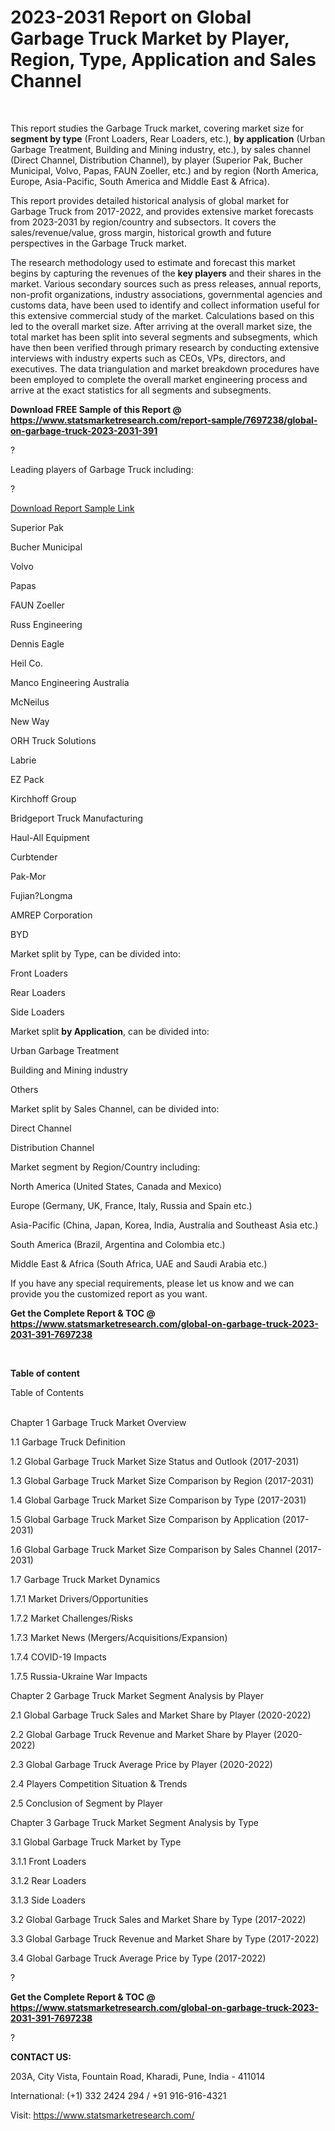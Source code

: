 <h1>2023-2031 Report on Global Garbage Truck Market by Player, Region, Type, Application and Sales Channel</h1><br/><p>This report studies the Garbage Truck market, covering market size for <strong>segment by type</strong> (Front Loaders, Rear Loaders, etc.), <strong>by application</strong> (Urban Garbage Treatment, Building and Mining industry, etc.), by sales channel (Direct Channel, Distribution Channel), by player (Superior Pak, Bucher Municipal, Volvo, Papas, FAUN Zoeller, etc.) and by region (North America, Europe, Asia-Pacific, South America and Middle East & Africa).</p>
 
 
 
 <p>This report provides detailed historical analysis of global market for Garbage Truck from 2017-2022, and provides extensive market forecasts from 2023-2031 by region/country and subsectors. It covers the sales/revenue/value, gross margin, historical growth and future perspectives in the Garbage Truck market.</p>
 
 
 
 <p>The research methodology used to estimate and forecast this market begins by capturing the revenues of the <strong>key players</strong> and their shares in the market. Various secondary sources such as press releases, annual reports, non-profit organizations, industry associations, governmental agencies and customs data, have been used to identify and collect information useful for this extensive commercial study of the market. Calculations based on this led to the overall market size. After arriving at the overall market size, the total market has been split into several segments and subsegments, which have then been verified through primary research by conducting extensive interviews with industry experts such as CEOs, VPs, directors, and executives. The data triangulation and market breakdown procedures have been employed to complete the overall market engineering process and arrive at the exact statistics for all segments and subsegments.</p>
 
 
 
 <div><b>Download FREE Sample of this Report @ <a href="https://www.statsmarketresearch.com/download-free-sample/7697238/global-on-garbage-truck-2023-2031-391">https://www.statsmarketresearch.com/report-sample/7697238/global-on-garbage-truck-2023-2031-391</a></b></div>
 
 
 
 <p>? </p>
 
 
 
 <p>Leading players of Garbage Truck including:</p>
 
 
 
 <p>? </p>
 
 
 
 <p><a href="https://www.statsmarketresearch.com/download-free-sample/7697238/global-on-garbage-truck-2023-2031-391">Download Report Sample Link</a></p>
 
 
 
 <p>Superior Pak</p>
 
 
 
 <p>Bucher Municipal</p>
 
 
 
 <p>Volvo</p>
 
 
 
 <p>Papas</p>
 
 
 
 <p>FAUN Zoeller</p>
 
 
 
 <p>Russ Engineering</p>
 
 
 
 <p>Dennis Eagle</p>
 
 
 
 <p>Heil Co.</p>
 
 
 
 <p>Manco Engineering Australia</p>
 
 
 
 <p>McNeilus</p>
 
 
 
 <p>New Way</p>
 
 
 
 <p>ORH Truck Solutions</p>
 
 
 
 <p>Labrie</p>
 
 
 
 <p>EZ Pack</p>
 
 
 
 <p>Kirchhoff Group</p>
 
 
 
 <p>Bridgeport Truck Manufacturing</p>
 
 
 
 <p>Haul-All Equipment</p>
 
 
 
 <p>Curbtender</p>
 
 
 
 <p>Pak-Mor</p>
 
 
 
 <p>Fujian?Longma</p>
 
 
 
 <p>AMREP Corporation</p>
 
 
 
 <p>BYD</p>
 
 
 
 <p>Market split by Type, can be divided into:</p>
 
 
 
 <p>Front Loaders</p>
 
 
 
 <p>Rear Loaders</p>
 
 
 
 <p>Side Loaders</p>
 
 
 
 <p>Market split <strong>by Application</strong>, can be divided into:</p>
 
 
 
 <p>Urban Garbage Treatment</p>
 
 
 
 <p>Building and Mining industry</p>
 
 
 
 <p>Others</p>
 
 
 
 <p>Market split by Sales Channel, can be divided into:</p>
 
 
 
 <p>Direct Channel</p>
 
 
 
 <p>Distribution Channel</p>
 
 
 
 <p>Market segment by Region/Country including:</p>
 
 
 
 <p>North America (United States, Canada and Mexico)</p>
 
 
 
 <p>Europe (Germany, UK, France, Italy, Russia and Spain etc.)</p>
 
 
 
 <p>Asia-Pacific (China, Japan, Korea, India, Australia and Southeast Asia etc.)</p>
 
 
 
 <p>South America (Brazil, Argentina and Colombia etc.)</p>
 
 
 
 <p>Middle East & Africa (South Africa, UAE and Saudi Arabia etc.)</p>
 
 
 
 <p>If you have any special requirements, please let us know and we can provide you the customized report as you want.</p>
 
 
 
 <div><b>Get the Complete Report & TOC @ <a href="https://www.statsmarketresearch.com/global-on-garbage-truck-2023-2031-391-7697238">https://www.statsmarketresearch.com/global-on-garbage-truck-2023-2031-391-7697238</a></b></div>
 
 
 
 <p><br />
 
 <b>Table of content</b></p>
 
 
 
 <p>Table of Contents<br />
 
 <br />
 
 Chapter 1 Garbage Truck Market Overview<br />
 
 1.1 Garbage Truck Definition<br />
 
 1.2 Global Garbage Truck Market Size Status and Outlook (2017-2031)<br />
 
 1.3 Global Garbage Truck Market Size Comparison by Region (2017-2031)<br />
 
 1.4 Global Garbage Truck Market Size Comparison by Type (2017-2031)<br />
 
 1.5 Global Garbage Truck Market Size Comparison by Application (2017-2031)<br />
 
 1.6 Global Garbage Truck Market Size Comparison by Sales Channel (2017-2031)<br />
 
 1.7 Garbage Truck Market Dynamics<br />
 
 1.7.1 Market Drivers/Opportunities<br />
 
 1.7.2 Market Challenges/Risks<br />
 
 1.7.3 Market News (Mergers/Acquisitions/Expansion)<br />
 
 1.7.4 COVID-19 Impacts<br />
 
 1.7.5 Russia-Ukraine War Impacts<br />
 
 Chapter 2 Garbage Truck Market Segment Analysis by Player<br />
 
 2.1 Global Garbage Truck Sales and Market Share by Player (2020-2022)<br />
 
 2.2 Global Garbage Truck Revenue and Market Share by Player (2020-2022)<br />
 
 2.3 Global Garbage Truck Average Price by Player (2020-2022)<br />
 
 2.4 Players Competition Situation & Trends<br />
 
 2.5 Conclusion of Segment by Player<br />
 
 Chapter 3 Garbage Truck Market Segment Analysis by Type<br />
 
 3.1 Global Garbage Truck Market by Type<br />
 
 3.1.1 Front Loaders<br />
 
 3.1.2 Rear Loaders<br />
 
 3.1.3 Side Loaders<br />
 
 3.2 Global Garbage Truck Sales and Market Share by Type (2017-2022)<br />
 
 3.3 Global Garbage Truck Revenue and Market Share by Type (2017-2022)<br />
 
 3.4 Global Garbage Truck Average Price by Type (2017-2022)<br />
 
 ? </p>
 
 
 
 <div><b>Get the Complete Report & TOC @ <a href="https://www.statsmarketresearch.com/global-on-garbage-truck-2023-2031-391-7697238">https://www.statsmarketresearch.com/global-on-garbage-truck-2023-2031-391-7697238</a></b></div>
 
 
 
 <p>? </p>
 
 
 
 <p><b>CONTACT US:</b><br />
 
 203A, City Vista, Fountain Road, Kharadi, Pune, India - 411014<br />
 
 International: (+1) 332 2424 294 / +91 916-916-4321<br />
 
 Visit: <a href="https://www.statsmarketresearch.com/">https://www.statsmarketresearch.com/</a></p>